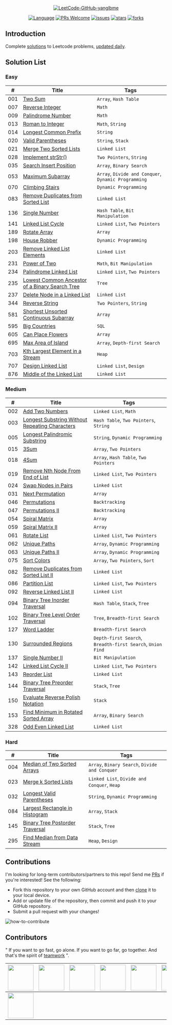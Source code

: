 <p align="center">
  <a href="https://github.com/doocs/leetcode"><img src="http://p9ucdlghd.bkt.clouddn.com/leetcode-github-yanglbme.png" alt="LeetCode-GitHub-yanglbme"></a>
</p>

<p align="center">
  <a href="https://github.com/doocs/leetcode"><img src="https://img.shields.io/badge/lang-Java%2FPython%2FRuby%2FCPP%2FJS%2FGo...-blue.svg" alt="Language"></a>
  <a href="http://makeapullrequest.com"><img src="https://img.shields.io/badge/PRs-Welcome-brightgreen.svg" alt="PRs Welcome"></a>
  <a href="https://github.com/doocs/leetcode/issues"><img src="https://img.shields.io/github/issues/doocs/leetcode.svg" alt="issues"></a>
  <a href="https://github.com/doocs/leetcode/stargazers"><img src="https://img.shields.io/github/stars/doocs/leetcode.svg" alt="stars"></a>
  <a href="https://github.com/doocs/leetcode/network/members"><img src="https://img.shields.io/github/forks/doocs/leetcode.svg" alt="forks"></a>
</p>

## Introduction
Complete [solutions](https://github.com/doocs/leetcode/tree/master/solution) to Leetcode problems, [updated daily](https://github.com/doocs/leetcode/projects/1).

## Solution List

### Easy

| # | Title | Tags |
|---|---|---|
| 001 | [Two Sum](https://github.com/doocs/leetcode/tree/master/solution/001.Two%20Sum) | `Array`, `Hash Table` |
| 007 | [Reverse Integer](https://github.com/doocs/leetcode/tree/master/solution/007.Reverse%20Integer) | `Math` |
| 009 | [Palindrome Number](https://github.com/doocs/leetcode/tree/master/solution/009.Palindrome%20Number) | `Math` |
| 013 | [Roman to Integer](https://github.com/doocs/leetcode/tree/master/solution/013.Roman%20to%20Integer) | `Math`, `String` |
| 014 | [Longest Common Prefix](https://github.com/doocs/leetcode/tree/master/solution/014.Longest%20Common%20Prefix) | `String` |
| 020 | [Valid Parentheses](https://github.com/doocs/leetcode/tree/master/solution/020.Valid%20Parentheses) | `String`, `Stack` |
| 021 | [Merge Two Sorted Lists](https://github.com/doocs/leetcode/tree/master/solution/021.Merge%20Two%20Sorted%20Lists) | `Linked List` |
| 028 | [Implement strStr()](https://github.com/doocs/leetcode/tree/master/solution/028.Implement%20strStr()) | `Two Pointers`, `String` |
| 035 | [Search Insert Position](https://github.com/doocs/leetcode/tree/master/solution/035.Search%20Insert%20Position) | `Array`, `Binary Search` |
| 053 | [Maximum Subarray](https://github.com/doocs/leetcode/tree/master/solution/053.Maximum%20Subarray) | `Array`, `Divide and Conquer`, `Dynamic Programming` |
| 070 | [Climbing Stairs](https://github.com/doocs/leetcode/tree/master/solution/070.Climbing%20Stairs) | `Dynamic Programming` |
| 083 | [Remove Duplicates from Sorted List](https://github.com/doocs/leetcode/tree/master/solution/083.Remove%20Duplicates%20from%20Sorted%20List) | `Linked List` |
| 136 | [Single Number](https://github.com/doocs/leetcode/tree/master/solution/136.Single%20Number) | `Hash Table`, `Bit Manipulation` |
| 141 | [Linked List Cycle](https://github.com/doocs/leetcode/tree/master/solution/141.Linked%20List%20Cycle) | `Linked List`, `Two Pointers` |
| 189 | [Rotate Array](https://github.com/doocs/leetcode/tree/master/solution/189.Rotate%20Array) | `Array` |
| 198 | [House Robber](https://github.com/doocs/leetcode/tree/master/solution/198.House%20Robber) | `Dynamic Programming` |
| 203 | [Remove Linked List Elements](https://github.com/doocs/leetcode/tree/master/solution/203.Remove%20Linked%20List%20Elements) | `Linked List` |
| 231 | [Power of Two](https://github.com/doocs/leetcode/tree/master/solution/231.Power%20of%20Two) | `Math`, `Bit Manipulation` |
| 234 | [Palindrome Linked List](https://github.com/doocs/leetcode/tree/master/solution/234.Palindrome%20Linked%20List) | `Linked List`, `Two Pointers` |
| 235 | [Lowest Common Ancestor of a Binary Search Tree](https://github.com/doocs/leetcode/tree/master/solution/235.Lowest%20Common%20Ancestor%20of%20a%20Binary%20Search%20Tree) | `Tree` |
| 237 | [Delete Node in a Linked List](https://github.com/doocs/leetcode/tree/master/solution/237.Delete%20Node%20in%20a%20Linked%20List) | `Linked List` |
| 344 | [Reverse String](https://github.com/doocs/leetcode/tree/master/solution/344.Reverse%20String) | `Two Pointers`, `String` |
| 581 | [Shortest Unsorted Continuous Subarray](https://github.com/doocs/leetcode/tree/master/solution/581.Shortest%20Unsorted%20Continuous%20Subarray) | `Array` |
| 595 | [Big Countries](https://github.com/doocs/leetcode/tree/master/solution/595.Big%20Countries) | `SQL` |
| 605 | [Can Place Flowers](https://github.com/doocs/leetcode/tree/master/solution/605.Can%20Place%20Flowers) | `Array` |
| 695 | [Max Area of Island](https://github.com/doocs/leetcode/tree/master/solution/695.Max%20Area%20of%20Island) | `Array`, `Depth-first Search` |
| 703 | [Kth Largest Element in a Stream](https://github.com/doocs/leetcode/tree/master/solution/703.Kth%20Largest%20Element%20in%20a%20Stream) | `Heap` |
| 707 | [Design Linked List](https://github.com/doocs/leetcode/tree/master/solution/707.Design%20Linked%20List) | `Linked List`, `Design` |
| 876 | [Middle of the Linked List](https://github.com/doocs/leetcode/tree/master/solution/876.Middle%20of%20the%20Linked%20List) | `Linked List` |


### Medium

| # | Title | Tags |
|---|---|---|
| 002 | [Add Two Numbers](https://github.com/doocs/leetcode/tree/master/solution/002.Add%20Two%20Numbers) | `Linked List`, `Math` |
| 003 | [Longest Substring Without Repeating Characters](https://github.com/doocs/leetcode/tree/master/solution/003.Longest%20Substring%20Without%20Repeating%20Characters) | `Hash Table`, `Two Pointers`, `String` |
| 005 | [Longest Palindromic Substring](https://github.com/doocs/leetcode/tree/master/solution/005.Longest%20Palindromic%20Substring) | `String`, `Dynamic Programming` |
| 015 | [3Sum](https://github.com/doocs/leetcode/tree/master/solution/015.3Sum) | `Array`, `Two Pointers` |
| 018 | [4Sum](https://github.com/doocs/leetcode/tree/master/solution/018.4Sum) | `Array`, `Hash Table`, `Two Pointers` |
| 019 | [Remove Nth Node From End of List](https://github.com/doocs/leetcode/tree/master/solution/019.Remove%20Nth%20Node%20From%20End%20of%20List) | `Linked List`, `Two Pointers` |
| 024 | [Swap Nodes in Pairs](https://github.com/doocs/leetcode/tree/master/solution/024.Swap%20Nodes%20in%20Pairs) | `Linked List` |
| 031 | [Next Permutation](https://github.com/doocs/leetcode/tree/master/solution/031.Next%20Permutation) | `Array` |
| 046 | [Permutations](https://github.com/doocs/leetcode/tree/master/solution/046.Permutations) | `Backtracking` |
| 047 | [Permutations II](https://github.com/doocs/leetcode/tree/master/solution/047.Permutations%20II) | `Backtracking` |
| 054 | [Spiral Matrix](https://github.com/doocs/leetcode/tree/master/solution/054.Spiral%20Matrix) | `Array` |
| 059 | [Spiral Matrix II](https://github.com/doocs/leetcode/tree/master/solution/059.Spiral%20Matrix%20II) | `Array` |
| 061 | [Rotate List](https://github.com/doocs/leetcode/tree/master/solution/061.Rotate%20List) | `Linked List`, `Two Pointers` |
| 062 | [Unique Paths](https://github.com/doocs/leetcode/tree/master/solution/062.Unique%20Paths) | `Array`, `Dynamic Programming` |
| 063 | [Unique Paths II](https://github.com/doocs/leetcode/tree/master/solution/063.Unique%20Paths%20II) | `Array`, `Dynamic Programming` |
| 075 | [Sort Colors](https://github.com/doocs/leetcode/tree/master/solution/075.Sort%20Colors) | `Array`, `Two Pointers`, `Sort` |
| 082 | [Remove Duplicates from Sorted List II](https://github.com/doocs/leetcode/tree/master/solution/082.Remove%20Duplicates%20from%20Sorted%20List%20II) | `Linked List` |
| 086 | [Partition List](https://github.com/doocs/leetcode/tree/master/solution/086.Partition%20List) | `Linked List`, `Two Pointers` |
| 092 | [Reverse Linked List II](https://github.com/doocs/leetcode/tree/master/solution/092.Reverse%20Linked%20List%20II) | `Linked List` |
| 094 | [Binary Tree Inorder Traversal](https://github.com/doocs/leetcode/tree/master/solution/094.Binary%20Tree%20Inorder%20Traversal) | `Hash Table`, `Stack`, `Tree` |
| 102 | [Binary Tree Level Order Traversal](https://github.com/doocs/leetcode/tree/master/solution/102.Binary%20Tree%20Level%20Order%20Traversal) | `Tree`, `Breadth-first Search` |
| 127 | [Word Ladder](https://github.com/doocs/leetcode/tree/master/solution/127.Word%20Ladder) | `Breadth-first Search` |
| 130 | [Surrounded Regions](https://github.com/doocs/leetcode/tree/master/solution/130.Surrounded%20Regions) | `Depth-first Search`, `Breadth-first Search`, `Union Find` |
| 137 | [Single Number II](https://github.com/doocs/leetcode/tree/master/solution/137.Single%20Number%20II) | `Bit Manipulation` |
| 142 | [Linked List Cycle II](https://github.com/doocs/leetcode/tree/master/solution/142.Linked%20List%20Cycle%20II) | `Linked List`, `Two Pointers` |
| 143| [Reorder List](https://github.com/doocs/leetcode/tree/master/solution/143.Reorder%20List) | `Linked List` |
| 144 | [Binary Tree Preorder Traversal](https://github.com/doocs/leetcode/tree/master/solution/144.Binary%20Tree%20Preorder%20Traversal) | `Stack`, `Tree` |
| 150 | [Evaluate Reverse Polish Notation](https://github.com/doocs/leetcode/tree/master/solution/150.Evaluate%20Reverse%20Polish%20Notation) | `Stack` |
| 153 | [Find Minimum in Rotated Sorted Array](https://github.com/doocs/leetcode/tree/master/solution/153.Find%20Minimum%20in%20Rotated%20Sorted%20Array) | `Array`, `Binary Search` |
| 328 | [Odd Even Linked List](https://github.com/doocs/leetcode/tree/master/solution/328.Odd%20Even%20Linked%20List) | `Linked List` |


### Hard

| # | Title | Tags |
|---|---|---|
| 004 | [Median of Two Sorted Arrays](https://github.com/doocs/leetcode/tree/master/solution/004.Median%20of%20Two%20Sorted%20Arrays) | `Array`, `Binary Search`, `Divide and Conquer` |
| 023 | [Merge k Sorted Lists](https://github.com/doocs/leetcode/tree/master/solution/023.Merge%20k%20Sorted%20Lists) | `Linked List`, `Divide and Conquer`, `Heap` |
| 032 | [Longest Valid Parentheses](https://github.com/doocs/leetcode/tree/master/solution/032.Longest%20Valid%20Parentheses) | `String`, `Dynamic Programming` |
| 084 | [Largest Rectangle in Histogram](https://github.com/doocs/leetcode/tree/master/solution/084.Largest%20Rectangle%20in%20Histogram) | `Array`, `Stack` |
| 145 | [Binary Tree Postorder Traversal](https://github.com/doocs/leetcode/tree/master/solution/145.Binary%20Tree%20Postorder%20Traversal) | `Stack`, `Tree` |
| 295 | [Find Median from Data Stream](https://github.com/doocs/leetcode/tree/master/solution/295.Find%20Median%20from%20Data%20Stream) | `Heap`, `Design` |


## Contributions
I'm looking for long-term contributors/partners to this repo! Send me [PRs](https://github.com/doocs/leetcode/pulls) if you're interested! See the following:
- Fork this repository to your own GitHub account and then [clone](https://help.github.com/articles/cloning-a-repository/) it to your local device.
- Add or update file of the repository, then commit and push it to your GitHub repository.
- Submit a pull request with your changes!

![how-to-contribute](http://p9ucdlghd.bkt.clouddn.com/how-to-contribute-yanglbme.png)

## Contributors

" If you want to go fast, go alone. If you want to go far, go together. And that's the spirit of [teamwork](https://github.com/doocs/leetcode/graphs/contributors) ".

<!-- ALL-CONTRIBUTORS-LIST:START - Do not remove or modify this section -->
| <center> [<img src="https://avatars3.githubusercontent.com/u/21008209?v=4" width="80px;"/>](https://github.com/yanglbme) </center> | <center> [<img src="https://avatars3.githubusercontent.com/u/23625436?v=4" width="80px;"/>](https://github.com/chakyam) </center> | <center> [<img src="https://avatars3.githubusercontent.com/u/10081554?v=4" width="80px;"/>](https://github.com/zhkmxx9302013) </center> | <center> [<img src="https://avatars3.githubusercontent.com/u/40383345?v=4" width="80px;"/>](https://github.com/MarkKuang1991) </center> | <center> [<img src="https://avatars3.githubusercontent.com/u/12371194?v=4" width="80px;"/>](https://github.com/fonxian) </center> | <center> [<img src="https://avatars3.githubusercontent.com/u/25222367?v=4" width="80px;"/>](https://github.com/zhanary) </center> | <center> [<img src="https://avatars3.githubusercontent.com/u/42396616?v=4" width="80px;"/>](https://github.com/ZhouTingZhaobiu) </center> | <center> [<img src="https://avatars3.githubusercontent.com/u/31923541?v=4" width="80px;"/>](https://github.com/zouwx2cs) </center> |
|---|---|---|---|---|---|---|---|
| <center> [<img src="https://avatars3.githubusercontent.com/u/20679510?v=4" width="80px;"/>](https://github.com/Mrzhudky) </center> |

<!-- ALL-CONTRIBUTORS-LIST:END -->